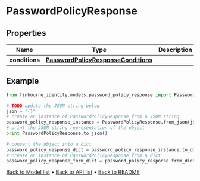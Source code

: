# PasswordPolicyResponse


## Properties
Name | Type | Description | Notes
------------ | ------------- | ------------- | -------------
**conditions** | [**PasswordPolicyResponseConditions**](PasswordPolicyResponseConditions.md) |  | 

## Example

```python
from finbourne_identity.models.password_policy_response import PasswordPolicyResponse

# TODO update the JSON string below
json = "{}"
# create an instance of PasswordPolicyResponse from a JSON string
password_policy_response_instance = PasswordPolicyResponse.from_json(json)
# print the JSON string representation of the object
print PasswordPolicyResponse.to_json()

# convert the object into a dict
password_policy_response_dict = password_policy_response_instance.to_dict()
# create an instance of PasswordPolicyResponse from a dict
password_policy_response_form_dict = password_policy_response.from_dict(password_policy_response_dict)
```
[Back to Model list](../README.md#documentation-for-models) &#8226; [Back to API list](../README.md#documentation-for-api-endpoints) &#8226; [Back to README](../README.md)


